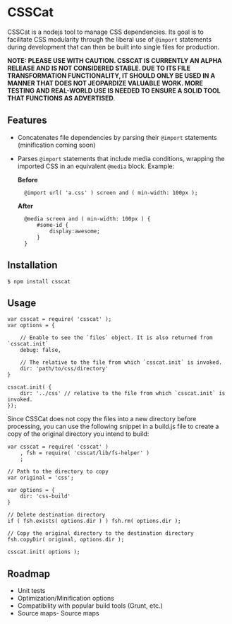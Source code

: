 # CSSCat #

CSSCat is a nodejs tool to manage CSS dependencies. Its goal is to facilitate CSS modularity through the liberal use of `@import` statements during development that can then be built into single files for production.

**NOTE: PLEASE USE WITH CAUTION. CSSCAT IS CURRENTLY AN ALPHA RELEASE AND IS NOT CONSIDERED STABLE. DUE TO ITS FILE TRANSFORMATION FUNCTIONALITY, IT SHOULD ONLY BE USED IN A MANNER THAT DOES NOT JEOPARDIZE VALUABLE WORK. MORE TESTING AND REAL-WORLD USE IS NEEDED TO ENSURE A SOLID TOOL THAT FUNCTIONS AS ADVERTISED**.


## Features ##

- Concatenates file dependencies by parsing their `@import` statements (minification coming soon)
- Parses `@import` statements that include media conditions, wrapping the imported CSS in an equivalent `@media` block. Example:
    
    **Before**
        
        @import url( 'a.css' ) screen and ( min-width: 100px );

        
    **After**

        @media screen and ( min-width: 100px ) {
            #some-id {
                display:awesome;
            }       
        }

## Installation ##

    $ npm install csscat


## Usage ##

    var csscat = require( 'csscat' );
    var options = {
        
        // Enable to see the `files` object. It is also returned from `csscat.init`
        debug: false,
        
        // The relative to the file from which `csscat.init` is invoked.
        dir: 'path/to/css/directory'
    }
    
    csscat.init( {
        dir: '../css' // relative to the file from which `csscat.init` is invoked.
    });
    
    
Since CSSCat does not copy the files into a new directory before processing, you can use the following snippet in a build.js file to create a copy of the original directory you intend to build:

    var csscat = require( 'csscat' )
        , fsh = require( 'csscat/lib/fs-helper' )
        ;
    
    // Path to the directory to copy
    var original = 'css';
    
    var options = {
        dir: 'css-build'
    }

    // Delete destination directory
    if ( fsh.exists( options.dir ) ) fsh.rm( options.dir );

    // Copy the original directory to the destination directory
    fsh.copyDir( original, options.dir );
    
    csscat.init( options );


## Roadmap ##

- Unit tests
- Optimization/Minification options
- Compatibility with popular build tools (Grunt, etc.)
- Source maps- Source maps


